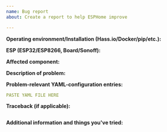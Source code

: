 ```yaml
---
name: Bug report
about: Create a report to help ESPHome improve

---
```


<!-- Thanks for reporting a bug for this project. READ THIS FIRST:

- Provide as many details as possible. Simply saying "X gives bug" or "X gives error" is not enough!
- Paste logs, configuration sample and code into the backticks (```).
- Read through the template carefully and fill out all missing details.
- Please also search for similar issues in this issue tracker first and read through the ESPHome FAQ.

DO NOT DELETE ANY TEXT from this template! Otherwise the issue may be closed without a comment.
-->

**Operating environment/Installation (Hass.io/Docker/pip/etc.):**
<!--
Please provide details about your environment below this line. -->

**ESP (ESP32/ESP8266, Board/Sonoff):**
<!--
Please provide details about which ESP you're using below.
-->

**Affected component:**
<!--
Please add the link to the documentation at https://esphome.io/index.html of the component in question.
-->


**Description of problem:**


**Problem-relevant YAML-configuration entries:**
```yaml
PASTE YAML FILE HERE

```

**Traceback (if applicable):**
<!--
Please copy the traceback here if compilation is failing. If possible, also connect to the ESP over USB and copy its logs into the backticks.
-->
```

```

**Additional information and things you've tried:**
